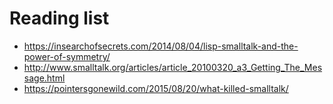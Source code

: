 # Reading list

- https://insearchofsecrets.com/2014/08/04/lisp-smalltalk-and-the-power-of-symmetry/
- http://www.smalltalk.org/articles/article_20100320_a3_Getting_The_Message.html
- https://pointersgonewild.com/2015/08/20/what-killed-smalltalk/

